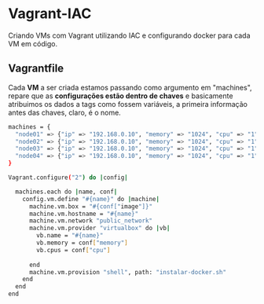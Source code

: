 # Vagrant-IAC
Criando VMs com Vagrant utilizando IAC e configurando docker para cada VM em código.

## Vagrantfile

Cada **VM** a ser criada estamos passando como argumento em "machines", repare que as **configurações estão dentro de chaves** e basicamente atribuimos os dados a tags como fossem variáveis, a primeira informação antes das chaves, claro, é o nome.
```bash
machines = {
  "node01" => {"ip" => "192.168.0.10", "memory" => "1024", "cpu" => "1", "image" => "bento/ubuntu-22.04"},
  "node02" => {"ip" => "192.168.0.10", "memory" => "1024", "cpu" => "1", "image" => "bento/ubuntu-22.04"},
  "node03" => {"ip" => "192.168.0.10", "memory" => "1024", "cpu" => "1", "image" => "bento/ubuntu-22.04"},
  "node04" => {"ip" => "192.168.0.10", "memory" => "1024", "cpu" => "1", "image" => "bento/ubuntu-22.04"}
}

Vagrant.configure("2") do |config|

  machines.each do |name, conf|
    config.vm.define "#{name}" do |machine|
      machine.vm.box = "#{conf["image"]}"
      machine.vm.hostname = "#{name}"
      machine.vm.network "public_network"
      machine.vm.provider "virtualbox" do |vb|
        vb.name = "#{name}"
        vb.memory = conf["memory"]
        vb.cpus = conf["cpu"]
        
      end
      machine.vm.provision "shell", path: "instalar-docker.sh"   
    end
  end
end
```
